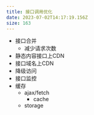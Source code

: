 ```yaml
---
title: 接口调用优化
date: 2023-07-02T14:17:19.156Z
size: 163
---
```

- 接口合并
  - 减少请求次数
- 静态内容接口上CDN
- 接口域名上CDN
- 降级访问
- 接口监控
- 缓存
  - ajax/fetch
    - cache
  - storage

